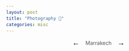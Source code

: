 ```yaml
---
layout: post
title: "Photography 📸"
categories: misc
---
```


<!-- Africa
- [Marrakech](photography/marrakech.md) 


Central / South America
- [Cancun](photography/cancun.md)
- [Peru](photography/cusco.md)

Europe
- [Budapest](photography/budapest.md)
- [Vienna](photography/vienna.md)

North America
- [Pittsburgh](photography/pittsburgh.md)
- [New york](photography/newyork.md)
- [Las Vegas](photography/vegas.md)
- [Toronto](photography/toronto.md)
 -->

<div id="carousel" style="max-width: 800px; margin: auto; text-align: center;">
  <style>
    .carousel-image {
      max-width: 100%;
      height: auto;
      display: none;
    }

    .carousel-image.active {
      display: block;
    }

    .carousel-caption {
      font-size: 14px; /* Smaller font size */
      color: #555; /* Softer color */
      margin-top: 10px;
      display: flex; /* Flex layout */
      justify-content: center; /* Center items */
      align-items: center; /* Align arrows and text vertically */
      gap: 10px; /* Space between arrows and text */
    }

    .carousel-caption button {
      background: none; /* No background for buttons */
      border: none; /* No border */
      color: black; /* Default color */
      font-size: 20px; /* Arrow size */
      cursor: pointer; /* Pointer cursor */
      transition: color 0.3s ease; /* Smooth hover effect */
    }

    .carousel-caption button:hover {
      color: #007bff; /* Highlight on hover */
    }
  </style>

  <!-- Images -->
  <img src="pics/slideshows/01.jpg" class="carousel-image active">
  <img src="pics/slideshows/02.jpg" class="carousel-image">
  <img src="pics/slideshows/03.jpg" class="carousel-image">
  <img src="pics/slideshows/04.jpg" class="carousel-image">
  <img src="pics/slideshows/05.jpg" class="carousel-image">
  <img src="pics/slideshows/06.jpg" class="carousel-image">
  <img src="pics/slideshows/07.jpg" class="carousel-image">
  <img src="pics/slideshows/08.jpg" class="carousel-image">
  <img src="pics/slideshows/09.jpg" class="carousel-image">
  <img src="pics/slideshows/10.jpg" class="carousel-image">
  <img src="pics/slideshows/11.jpg" class="carousel-image">
  <img src="pics/slideshows/12.jpg" class="carousel-image">
  <img src="pics/slideshows/13.jpg" class="carousel-image">
  <img src="pics/slideshows/14.jpg" class="carousel-image">
  <img src="pics/slideshows/15.jpg" class="carousel-image">
  <img src="pics/slideshows/16.jpg" class="carousel-image">
  <img src="pics/slideshows/17.jpg" class="carousel-image">
  <img src="pics/slideshows/18.jpg" class="carousel-image">

  <!-- Caption with arrows -->
  <div id="carouselCaption" class="carousel-caption">
    <button onclick="prevImage()">&#8592;</button>
    <span>Marrakech</span>
    <button onclick="nextImage()">&#8594;</button>
  </div>

  <script>
    const images = document.querySelectorAll('.carousel-image');
    const captions = [
      'Marrakech, 2024',
      'Budapest, 2024',
      'Ha Long Bay, 2024',
      'Taipei, 2024',
      'Vienna, 2024',
      'Taipei, 2024',
      'Marrakech, 2024',
      'Bangkok, 2024',
      'Cancun, 2024',
      'Hanoi, 2024',
      'Marrakech, 2024',
      'New York, 2024',
      'Lima, 2024',
      'Pittsburgh, 2024',
      'Pittsburgh, 2024',
      'Pittsburgh, 2024',
      'Toronto, 2024',
      'Las Vegas, 2024'
    ];
    const captionText = document.querySelector('#carouselCaption span');
    let currentIndex = 0;

    function showImage(index) {
      images.forEach((img, i) => img.classList.toggle('active', i === index));
      captionText.textContent = captions[index];
    }

    function nextImage() {
      currentIndex = (currentIndex + 1) % images.length;
      showImage(currentIndex);
    }

    function prevImage() {
      currentIndex = (currentIndex - 1 + images.length) % images.length;
      showImage(currentIndex);
    }
  </script>

